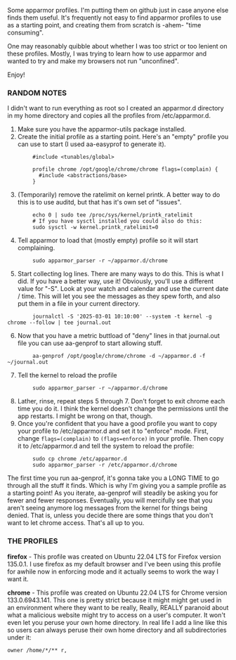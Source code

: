 Some apparmor profiles. I'm putting them on github just in case anyone
else finds them useful. It's frequently not easy to find apparmor profiles
to use as a starting point, and creating them from scratch is -ahem-
"time consuming".

One may reasonably quibble about whether I was too strict or too lenient
on these profiles. Mostly, I was trying to learn how to use apparmor and
wanted to try and make my browsers not run "unconfined".

Enjoy!

### RANDOM NOTES

I didn't want to run everything as root so I created an apparmor.d directory
in my home directory and copies all the profiles from /etc/apparmor.d.

1. Make sure you have the apparmor-utils package installed.
2. Create the initial profile as a starting point. Here's an "empty" profile
you can use to start (I used aa-easyprof to generate it).
```
        #include <tunables/global>

        profile chrome /opt/google/chrome/chrome flags=(complain) {
          #include <abstractions/base>
        }
```
3. (Temporarily) remove the ratelimit on kernel printk. A better way to do
this is to use auditd, but that has it's own set of "issues".
```
        echo 0 | sudo tee /proc/sys/kernel/printk_ratelimit
        # If you have sysctl installed you could also do this:  
        sudo sysctl -w kernel.printk_ratelimit=0
```
4. Tell apparmor to load that (mostly empty) profile so it will start
complaining.
```
        sudo apparmor_parser -r ~/apparmor.d/chrome
```
5. Start collecting log lines. There are many ways to do this. This is
what I did. If you have a better way, use it! Obviously, you'll use a
different value for "-S". Look at your watch and calendar and use the
current date / time. This will let you see the messages as they spew forth,
and also put them in a file in your current directory.
```
        journalctl -S '2025-03-01 10:10:00' --system -t kernel -g chrome --follow | tee journal.out
```
6. Now that you have a metric buttload of "deny" lines in that journal.out
file you can use aa-genprof to start allowing stuff.
```
        aa-genprof /opt/google/chrome/chrome -d ~/apparmor.d -f ~/journal.out
```
7. Tell the kernel to reload the profile
```
        sudo apparmor_parser -r ~/apparmor.d/chrome
```
8. Lather, rinse, repeat steps 5 through 7. Don't forget to exit chrome
each time you do it. I think the kernel doesn't change the permissions
until the app restarts. I might be wrong on that, though.
9. Once you're confident that you have a good profile you want to copy
your profile to /etc/apparmor.d and set it to "enforce" mode. First,
change `flags=(complain)` to `(flags=enforce)` in your profile. Then
copy it to /etc/apparmor.d and tell the system to reload the profile:
```
        sudo cp chrome /etc/apparmor.d
        sudo apparmor_parser -r /etc/apparmor.d/chrome
```

The first time you run aa-genprof, it's gonna take you a LONG TIME to
go through all the stuff it finds. Which is why I'm giving you a sample
profile as a starting point! As you iterate, aa-genprof will steadily be
asking you for fewer and fewer responses. Eventually, you will mercifully see
that you aren't seeing anymore log messages from the kernel for things being
denied. That is, unless you decide there are some things that you don't
want to let chrome access. That's all up to you.

### THE PROFILES
**firefox** - This profile was created on Ubuntu 22.04 LTS for Firefox
version 135.0.1. I use firefox as my default browser and I've been using
this profile for awhile now in enforcing mode and it actually seems to
work the way I want it.

**chrome** - This profile was created on Ubuntu 22.04 LTS for Chrome
version 133.0.6943.141. This one is pretty strict because it might
might get used in an environment where they want to be really, Really,
REALLY paranoid about what a malicious website might try to access on
a user's computer. It won't even let you peruse your own home directory.
In real life I add a line like this so users can always
peruse their own home directory and all subdirectories under it:
```
owner /home/*/** r,
```

